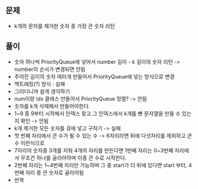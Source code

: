 ## 문제
- k개의 문자를 제거한 숫자 중 가장 큰 숫자 리턴

## 풀이
- 숫자 하나씩 PriorityQueue에 넣어서 number 길이 - k 길이의 숫자 리턴 -> number의 순서가 변경되면 안됨
- 주어진 길이의 숫자 여러개 만들어서 PriorityQueue에 넣는 방식으로 변경
- 백트래킹(?) 방식 : 실패
- 그리디니까 쉽게 생각하기
- num이랑 idx 클래스 만들어서 PriorityQueue 정렬? -> 안됨
- 숫자를 k개 삭제해서 만들어야한다.
- 1~9 중 9부터 시작해서 인덱스 찾고 그 인덱스에서 k개를 뺸 문자열을 만들 수 있는지 확인 -> 안됨
- k개 제거한 모든 숫자를 큐에 넣고 구하기 -> 실패
- 첫 번째 자리에서 큰 수가 될 수 있는 수 -> 6자리라면 뒤에 다섯자리를 제외하고 큰 수 이런식으로
- 7자리의 숫자중 3개를 지워 4개의 자리를 만든다면 1번째 자리는 0~3번째 자리에서 무조건 하나를 골라야하며 이중 큰 수로 시작한다.
- 2번째 자리는 1~4번째 자리만 가능하며 그 중 start가 더 뒤에 있다면 start 부터, 4번째 자리 중 큰 숫자로 골라야됨
- 반복
